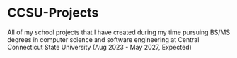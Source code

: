 # CCSU-Projects
All of my school projects that I have created during my time pursuing BS/MS degrees in computer science and software engineering at Central Connecticut State University (Aug 2023 - May 2027, Expected)

